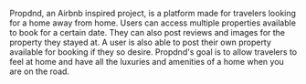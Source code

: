 Propdnd, an Airbnb inspired project, is a platform made for travelers looking for a home away from home. Users can access multiple properties available to book for a certain date. They can also post reviews and images for the property they stayed at. A user is also able to post their own property available for booking if they so desire. Propdnd's goal is to allow travelers to feel at home and have all the luxuries and amenities of a home when you are on the road.
